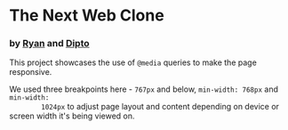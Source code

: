 <h1>The Next Web Clone</h1>

<h3>by <a href="https://github.com/rvvergara">Ryan</a> and <a href="https://github.com/dipto0321">Dipto</a></h3>

<p>This project showcases the use of <code>@media</code> queries to make the page responsive.</p>

<p>We used three breakpoints here - <code>767px</code> and below, <code>min-width: 768px</code> and <code>min-width:
        1024px</code> to adjust page
    layout and content depending on device or screen width it's being viewed on.</p>
